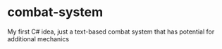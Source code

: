 # combat-system
My first C# idea, just a text-based combat system that has potential for additional mechanics
